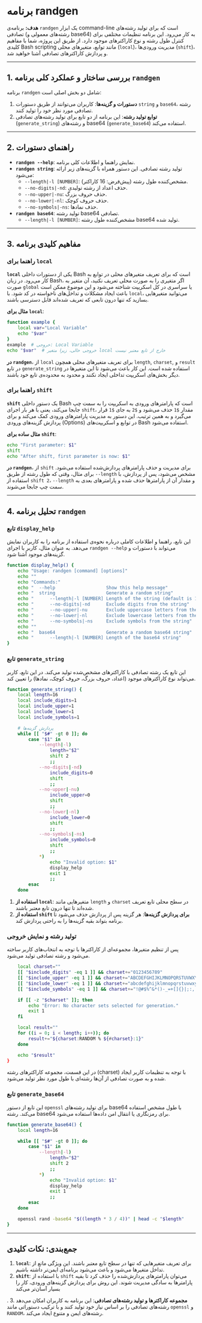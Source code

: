 # برنامه randgen

**هدف:** برنامه‌ی `randgen` یک ابزار command-line است که برای تولید رشته‌های تصادفی (رشته‌های معمولی و base64) به کار می‌رود. این برنامه تنظیمات مختلفی برای کنترل طول رشته و نوع کاراکترهای موجود دارد. از طریق این پروژه، شما با مفاهیم کلیدی Bash scripting مانند توابع، متغیرهای محلی (`local`)، مدیریت ورودی‌ها (`shift`)، و پردازش کاراکترهای تصادفی آشنا خواهید شد.

---

## 1. بررسی ساختار و عملکرد کلی برنامه `randgen`

برنامه `randgen` شامل دو بخش اصلی است:

1. **دستورات و گزینه‌ها**: کاربران می‌توانند از طریق دستورات `string` و `base64`، رشته تصادفی مورد نظر خود را تولید کنند.
2. **توابع تولید رشته**: این برنامه از دو تابع برای تولید رشته‌های تصادفی (`generate_string`) و رشته‌های base64 (`generate_base64`) استفاده می‌کند.

---

## 2. راهنمای دستورات

- **`randgen --help`**: نمایش راهنما و اطلاعات کلی برنامه.
- **`randgen string`**: تولید رشته تصادفی. این دستور همراه با گزینه‌های زیر ارائه می‌شود:
  - `--length|-l [NUMBER]`: مشخص‌کننده طول رشته (پیش‌فرض: 16 کاراکتر).
  - `--no-digits|-nd`: حذف اعداد از رشته تولیدی.
  - `--no-upper|-nu`: حذف حروف بزرگ.
  - `--no-lower|-nl`: حذف حروف کوچک.
  - `--no-symbols|-ns`: حذف نمادها.
- **`randgen base64`**: تولید رشته base64 تصادفی.
  - `--length|-l [NUMBER]`: مشخص‌کننده طول رشته base64 تولید شده.

---

## 3. مفاهیم کلیدی برنامه

### راهنما برای `local`

**`local`** یکی از دستورات داخلی Bash است که برای تعریف متغیرهای محلی در توابع به کار می‌رود. در زبان Bash، اگر متغیری را به صورت محلی تعریف نکنید، آن متغیر به صورت `global` یا سراسری در کل اسکریپت شناخته می‌شود و این موضوع ممکن است باعث ایجاد مشکلات و تداخل‌های ناخواسته در کد شود. با `local`، می‌توانید متغیرهایی بسازید که تنها درون تابعی که تعریف شده‌اند قابل دسترسی باشند.

**مثال برای `local`**:

```bash
function example {
    local var="Local Variable"
    echo "$var"
}
example  # خروجی: Local Variable
echo "$var"  # خروجی خالی، زیرا متغیر local خارج از تابع معتبر نیست
```

**در `randgen`**، از `local` برای تعریف متغیرهای محلی همچون `length`, `charset`, و `result` در تابع `generate_string` استفاده شده است. این کار باعث می‌شود تا این متغیرها در دیگر بخش‌های اسکریپت تداخلی ایجاد نکنند و محدود به محدوده‌ی تابع خود باشند.

### راهنما برای `shift`

**`shift`** یک دستور داخلی Bash است که پارامترهای ورودی به اسکریپت را به سمت چپ جابجا می‌کند، یعنی با هر بار اجرای `shift`، مقدار `$1` حذف می‌شود و `$2` به جای `$1` قرار می‌گیرد و به همین ترتیب. این دستور به مدیریت پارامترهای ورودی کمک می‌کند و برای پردازش گزینه‌های ورودی (Options) در توابع و اسکریپت‌های Bash استفاده می‌شود.

**مثال ساده برای `shift`**:

```bash
echo "First parameter: $1"
shift
echo "After shift, first parameter is now: $1"
```

**در `randgen`**، از `shift` برای مدیریت و حذف پارامترهای پردازش‌شده استفاده می‌شود. برای مثال، وقتی که طول رشته از طریق `--length` مشخص می‌شود، پس از پردازش، با استفاده از `shift 2`، `--length` و مقدار آن از پارامترها حذف شده و پارامترهای بعدی به سمت چپ جابجا می‌شوند.

---

## 4. تحلیل برنامه `randgen`

### تابع `display_help`

این تابع، راهنما و اطلاعات کاملی درباره نحوه‌ی استفاده از برنامه را به کاربران نمایش می‌دهد. به عنوان مثال، کاربر با اجرای `randgen --help` می‌تواند با دستورات و گزینه‌های موجود آشنا شود.

```bash
function display_help() {
    echo "Usage: randgen [command] [options]"
    echo ""
    echo "Commands:"
    echo "  --help                   Show this help message"
    echo "  string                   Generate a random string"
    echo "      --length|-l [NUMBER] Length of the string (default is 16)"
    echo "      --no-digits|-nd      Exclude digits from the string"
    echo "      --no-upper|-nu       Exclude uppercase letters from the string"
    echo "      --no-lower|-nl       Exclude lowercase letters from the string"
    echo "      --no-symbols|-ns     Exclude symbols from the string"
    echo ""
    echo "  base64                   Generate a random base64 string"
    echo "      --length|-l [NUMBER] Length of the base64 string"
}
```

### تابع `generate_string`

این تابع یک رشته تصادفی با کاراکترهای مشخص‌شده تولید می‌کند. در این تابع، کاربر می‌تواند نوع کاراکترهای موجود (اعداد، حروف بزرگ، حروف کوچک، نمادها) را تعیین کند.

```bash
function generate_string() {
    local length=16
    local include_digits=1
    local include_upper=1
    local include_lower=1
    local include_symbols=1

    # پردازش گزینه‌ها
    while [[ "$#" -gt 0 ]]; do
        case "$1" in
            --length|-l)
                length="$2"
                shift 2
                ;;
            --no-digits|-nd)
                include_digits=0
                shift
                ;;
            --no-upper|-nu)
                include_upper=0
                shift
                ;;
            --no-lower|-nl)
                include_lower=0
                shift
                ;;
            --no-symbols|-ns)
                include_symbols=0
                shift
                ;;
            *)
                echo "Invalid option: $1"
                display_help
                exit 1
                ;;
        esac
    done
```

1. **استفاده از `local`**: متغیرهایی مانند `length` و `charset` در سطح محلی تابع تعریف شده‌اند تا تنها درون تابع معتبر باشند.
2. **استفاده از `shift` برای پردازش گزینه‌ها**: هر گزینه پس از پردازش حذف می‌شود تا برنامه بتواند بقیه گزینه‌ها را به راحتی پردازش کند.

### تولید رشته و نمایش خروجی

پس از تنظیم متغیرها، مجموعه‌ای از کاراکترها با توجه به انتخاب‌های کاربر ساخته می‌شود و رشته تصادفی تولید می‌شود.

```bash
    local charset=""
    [[ "$include_digits" -eq 1 ]] && charset+="0123456789"
    [[ "$include_upper" -eq 1 ]] && charset+="ABCDEFGHIJKLMNOPQRSTUVWXYZ"
    [[ "$include_lower" -eq 1 ]] && charset+="abcdefghijklmnopqrstuvwxyz"
    [[ "$include_symbols" -eq 1 ]] && charset+="!@#$%^&*()-_=+[]{}|;:,.<>/?"

    if [[ -z "$charset" ]]; then
        echo "Error: No character sets selected for generation."
        exit 1
    fi

    local result=""
    for ((i = 0; i < length; i++)); do
        result+="${charset:RANDOM % ${#charset}:1}"
    done

    echo "$result"
}
```

در این قسمت، مجموعه کاراکترهای رشته (charset) با توجه به تنظیمات کاربر ایجاد شده و به صورت تصادفی از آن‌ها رشته‌ای با طول مورد نظر تولید می‌شود.

### تابع `generate_base64`

این تابع از دستور `openssl` برای تولید رشته‌های base64 با طول مشخص استفاده می‌کند. رشته base64 برای رمزنگاری یا انتقال امن داده‌ها استفاده می‌شود.

```bash
function generate_base64() {
    local length=16

    while [[ "$#" -gt 0 ]]; do
        case "$1" in
            --length|-l)
                length="$2"
                shift 2
                ;;
            *)
                echo "Invalid option: $1"
                display_help
                exit 1
                ;;
        esac
    done

    openssl rand -base64 "$((length * 3 / 4))" | head -c "$length"
}
```

---

## جمع‌بندی: نکات کلیدی

1. **`local`**: برای تعریف متغیرهایی که تنها در سطح تابع معتبر باشند. این ویژگی مانع از تداخل متغیرها می‌شود و باعث می‌شود برنامه‌ای ایمن‌تر داشته باشیم.
2. **`shift`**: با استفاده از `shift` می‌توان پارامترهای پردازش‌شده را حذف کرد تا بقیه پارامترها به سادگی مدیریت شوند. این روش برای پردازش گزینه‌های ورودی، کار را بسیار آسان‌تر می‌کند

. 3. **مجموعه کاراکترها و تولید رشته‌های تصادفی**: این برنامه به کاربران امکان می‌دهد رشته‌های تصادفی را بر اساس نیاز خود تولید کنند و با ترکیب دستوراتی مانند `openssl` و `RANDOM`، رشته‌های ایمن و متنوع ایجاد می‌کند.
